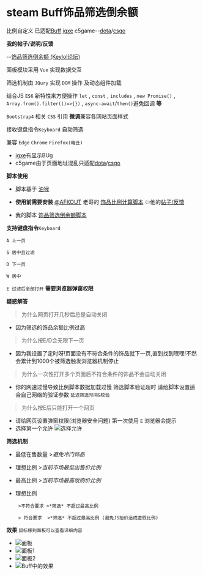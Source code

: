 # steam Buff饰品筛选倒余额
比例自定义 已适配[Buff](https://buff.163.com/) [igxe](https://www.igxe.cn/dota2/570?sort=3) c5game--[dota](https://www.c5game.com/dota.html)/[csgo](https://www.c5game.com/csgo/default/result.html?sort=update_time)

__我的帖子/说明/反馈__

--[饰品筛选倒余额 (Keylol论坛)](https://keylol.com/t577669-1-1)

面板模块采用 `Vue` 实现数据交互 

筛选机制由 `JQury` 实现 `DOM` 操作 及动态组件加载

结合JS `ES6` 新特性来方便操作 `let` , `const` , `includes` , `new Promise()` , `Array.from().filter(()=>{})` , `async-await`/`then()`避免回调 **等**

 `Bootstrap4` 相关 `CSS` 引用 **微调**兼容各网站页面样式

接收键盘指令`Keyboard` 自动筛选

兼容 `Edge` `Chrome` `Firefox(略丑)`
  * [igxe](https://www.igxe.cn/dota2/570?sort=3)有显示BUg
  * c5game由于页面地址混乱只适配[dota](https://www.c5game.com/dota.html)/[csgo](https://www.c5game.com/csgo/default/result.html?sort=update_time)

__脚本使用__
 * 脚本基于 [油猴](http://www.tampermonkey.net/)

 * **使用前需要安装** [@AFKOUT](https://keylol.com/suid-451341) 老哥的 [饰品比例计算脚本](https://greasyfork.org/zh-CN/scripts/35597-%E9%A5%B0%E5%93%81%E6%AF%94%E4%BE%8B%E8%AE%A1%E7%AE%97%E8%84%9A%E6%9C%AC)
⇦他的[帖子/反馈](https://keylol.com/t331397-1-1)

 * 我的脚本 [饰品筛选倒余额脚本](https://greasyfork.org/zh-CN/scripts/399176-%E9%A5%B0%E5%93%81%E7%AD%9B%E9%80%89%E5%80%92%E4%BD%99%E9%A2%9D-%E6%AF%94%E4%BE%8B%E8%87%AA%E5%AE%9A%E4%B9%89-%E6%94%AF%E6%8C%81buff-c5game-igxe)

__支持键盘指令__`Keyboard`

`A 上一页`

`S 居中且过滤`

`D 下一页`

`W 居中`

`E 过滤后全部打开`  **需要浏览器弹窗权限**

__疑惑解答__

>为什么网页打开几秒后总是自动关闭
 * 因为筛选的饰品余额比例过高

>为什么按E/D会无限下一页
 * 因为我设置了定时呀!页面没有不符合条件的饰品就下一页,直到找到嘿嘿!不然会累计到1000个被筛选触发浏览器机制停止

>为什么一次性打开多个页面后不符合条件的饰品不会自动关闭 
 * 你的网速过慢导致比例脚本数据加载过慢 筛选脚本验证超时 请给脚本设置适合自己网络的验证参数 `延迟筛选时间&校验`

>为什么按E后只能打开一个网页
 * 请给网页设置弹窗权限(浏览器安全问题)  第一次使用 `E` 浏览器会提示
 * 选择第一个允许
![选择允许](https://blob.keylol.com/forum/202005/31/213133u0i9666ff76g9ddg.png)

__筛选机制__

 * 最低在售数量  >*避免冷门饰品*

 * 理想比例  >*当前市场最低出售价比例*

 * 最高比例  >*当前市场最高收购价比例*

 * 理想比例 

        >不符合要求 >*筛选* 不超过最高比例

        > 符合要求  >*筛选* 不超过最高比例 (避免JS抬价造成虚假比例)

__效果__ `鼠标移到面板可以查看详细内容`

 * ![面板](https://blob.keylol.com/forum/202008/12/232150n1kr7z75y7uzt7z1.png)
 * ![面板1](https://blob.keylol.com/forum/202008/12/232200xi4oom9oasnzxm9n.png)
 * ![面板2](https://blob.keylol.com/forum/202008/12/232203m02948stksc20ajw.png)
 * ![Buff中的效果](https://blob.keylol.com/forum/202008/12/231520h44u99bjb9rrijqy.png)
